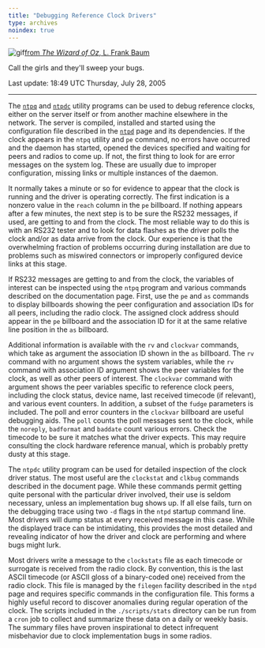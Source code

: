 ```yaml
---
title: "Debugging Reference Clock Drivers"
type: archives
noindex: true
---
```


![gif](/archives/pic/oz2.gif)[from _The Wizard of Oz_, L. Frank Baum](/reflib/pictures/)

Call the girls and they'll sweep your bugs.

Last update: 18:49 UTC Thursday, July 28, 2005

* * *

The [<code>ntpq</code>](/archives/4.2.4-series/ntpq/) and [<code>ntpdc</code>](/archives/4.2.4-series/ntpdc/) utility programs can be used to debug reference clocks, either on the server itself or from another machine elsewhere in the network. The server is compiled, installed and started using the configuration file described in the [<code>ntpd</code>](/archives/4.2.4-series/ntpd/) page and its dependencies. If the clock appears in the <code>ntpq</code> utility and <code>pe</code> command, no errors have occurred and the daemon has started, opened the devices specified and waiting for peers and radios to come up. If not, the first thing to look for are error messages on the system log. These are usually due to improper configuration, missing links or multiple instances of the daemon.

It normally takes a minute or so for evidence to appear that the clock is running and the driver is operating correctly. The first indication is a nonzero value in the <code>reach</code> column in the <code>pe</code> billboard. If nothing appears after a few minutes, the next step is to be sure the RS232 messages, if used, are getting to and from the clock. The most reliable way to do this is with an RS232 tester and to look for data flashes as the driver polls the clock and/or as data arrive from the clock. Our experience is that the overwhelming fraction of problems occurring during installation are due to problems such as miswired connectors or improperly configured device links at this stage.

If RS232 messages are getting to and from the clock, the variables of interest can be inspected using the <code>ntpq</code> program and various commands described on the documentation page. First, use the <code>pe</code> and <code>as</code> commands to display billboards showing the peer configuration and association IDs for all peers, including the radio clock. The assigned clock address should appear in the <code>pe</code> billboard and the association ID for it at the same relative line position in the <code>as</code> billboard.

Additional information is available with the <code>rv</code> and <code>clockvar</code> commands, which take as argument the association ID shown in the <code>as</code> billboard. The <code>rv</code> command with no argument shows the system variables, while the <code>rv</code> command with association ID argument shows the peer variables for the clock, as well as other peers of interest. The <code>clockvar</code> command with argument shows the peer variables specific to reference clock peers, including the clock status, device name, last received timecode (if relevant), and various event counters. In addition, a subset of the <code>fudge</code> parameters is included. The poll and error counters in the <code>clockvar</code> billboard are useful debugging aids. The <code>poll</code> counts the poll messages sent to the clock, while the <code>noreply</code>, <code>badformat</code> and <code>baddate</code> count various errors. Check the timecode to be sure it matches what the driver expects. This may require consulting the clock hardware reference manual, which is probably pretty dusty at this stage.

The <code>ntpdc</code> utility program can be used for detailed inspection of the clock driver status. The most useful are the <code>clockstat</code> and <code>clkbug</code> commands described in the document page. While these commands permit getting quite personal with the particular driver involved, their use is seldom necessary, unless an implementation bug shows up. If all else fails, turn on the debugging trace using two <code>-d</code> flags in the <code>ntpd</code> startup command line. Most drivers will dump status at every received message in this case. While the displayed trace can be intimidating, this provides the most detailed and revealing indicator of how the driver and clock are performing and where bugs might lurk.

Most drivers write a message to the <code>clockstats</code> file as each timecode or surrogate is received from the radio clock. By convention, this is the last ASCII timecode (or ASCII gloss of a binary-coded one) received from the radio clock. This file is managed by the <code>filegen</code> facility described in the <code>ntpd</code> page and requires specific commands in the configuration file. This forms a highly useful record to discover anomalies during regular operation of the clock. The scripts included in the <code>./scripts/stats</code> directory can be run from a <code>cron</code> job to collect and summarize these data on a daily or weekly basis. The summary files have proven inspirational to detect infrequent misbehavior due to clock implementation bugs in some radios.